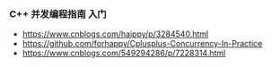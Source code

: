 ### C++ 并发编程指南 入门

- https://www.cnblogs.com/haippy/p/3284540.html
- https://github.com/forhappy/Cplusplus-Concurrency-In-Practice
- https://www.cnblogs.com/549294286/p/7228314.html
